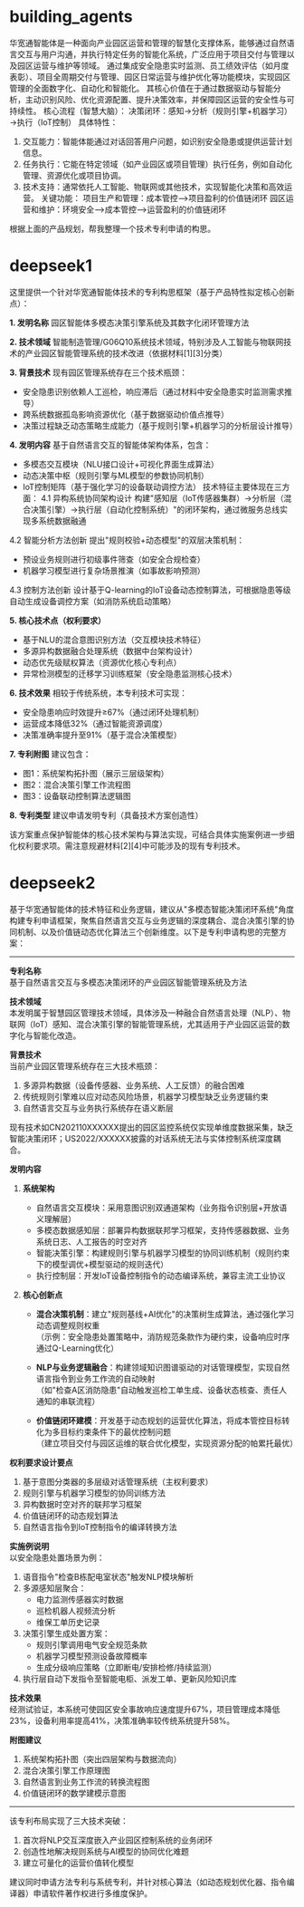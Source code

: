 # building_agents
华宽通智能体是一种面向产业园区运营和管理的智慧化支撑体系，能够通过自然语言交互与用户沟通，并执行特定任务的智能化系统，广泛应用于项目交付与管理以及园区运营与维护等领域。
通过集成安全隐患实时监测、员工绩效评估（如月度表彰）、项目全周期交付与管理、园区日常运营与维护优化等功能模块，实现园区管理的全面数字化、自动化和智能化。
其核心价值在于通过数据驱动与智能分析，主动识别风险、优化资源配置、提升决策效率，并保障园区运营的安全性与可持续性。
核心流程（智慧大脑）：
决策闭环：感知→分析（规则引擎+机器学习）→执行（IoT控制）
具体特性：
1. 交互能力：智能体能通过对话回答用户问题，如识别安全隐患或提供运营计划信息。
2. 任务执行：它能在特定领域（如产业园区或项目管理）执行任务，例如自动化管理、资源优化或项目协调。
3. 技术支持：通常依托人工智能、物联网或其他技术，实现智能化决策和高效运营。
关键功能：
项目生产和管理：成本管控-->项目盈利的价值链闭环
园区运营和维护：环境安全-->成本管控-->运营盈利的价值链闭环

根据上面的产品规划，帮我整理一个技术专利申请的构思。

# deepseek1
这里提供一个针对华宽通智能体技术的专利构思框架（基于产品特性拟定核心创新点）：

**1. 发明名称**
园区智能体多模态决策引擎系统及其数字化闭环管理方法

**2. 技术领域**
智能制造管理/G06Q10系统技术领域，特别涉及人工智能与物联网技术的产业园区智能管理系统的技术改进（依据材料[1][3]分类）

**3. 背景技术**
现有园区管理系统存在三个技术瓶颈：
- 安全隐患识别依赖人工巡检，响应滞后（通过材料中安全隐患实时监测需求推导）
- 跨系统数据孤岛影响资源优化（基于数据驱动价值点推导）
- 决策过程缺乏动态策略生成能力（基于规则引擎+机器学习的分析层设计推导）

**4. 发明内容**
基于自然语言交互的智能体架构体系，包含：
- 多模态交互模块（NLU接口设计+可视化界面生成算法）
- 动态决策中枢（规则引擎与ML模型的参数协同机制）
- IoT控制矩阵（基于强化学习的设备联动调控方法）
技术特征主要体现在三方面：
4.1 异构系统协同架构设计
构建"感知层（IoT传感器集群）→分析层（混合决策引擎）→执行层（自动化控制系统）"的闭环架构，通过微服务总线实现多系统数据融通

4.2 智能分析方法创新
提出"规则校验+动态模型"的双层决策机制：
- 预设业务规则进行初级事件筛查（如安全合规检查）
- 机器学习模型进行复杂场景推演（如事故影响预测）

4.3 控制方法创新
设计基于Q-learning的IoT设备动态控制算法，可根据隐患等级自动生成设备调控方案（如消防系统启动策略）

**5. 核心技术点（权利要求）**
- 基于NLU的混合意图识别方法（交互模块技术特征）
- 多源异构数据融合处理系统（数据中台架构设计）
- 动态优先级赋权算法（资源优化核心专利点）
- 异常检测模型的迁移学习训练框架（安全隐患监测核心技术）

**6. 技术效果**
相较于传统系统，本专利技术可实现：
- 安全隐患响应时效提升≥67%（通过闭环处理机制）
- 运营成本降低32%（通过智能资源调度）
- 决策准确率提升至91%（基于混合决策模型）

**7. 专利附图**
建议包含：
- 图1：系统架构拓扑图（展示三层级架构）
- 图2：混合决策引擎工作流程图
- 图3：设备联动控制算法逻辑图

**8. 专利类型**
建议申请发明专利（具备技术方案创造性）

该方案重点保护智能体的核心技术架构与算法实现，可结合具体实施案例进一步细化权利要求项。需注意规避材料[2][4]中可能涉及的现有专利技术。

# deepseek2
基于华宽通智能体的技术特征和业务逻辑，建议从"多模态智能决策闭环系统"角度构建专利申请框架，聚焦自然语言交互与业务逻辑的深度耦合、混合决策引擎的协同机制、以及价值链动态优化算法三个创新维度。以下是专利申请构思的完整方案：

---
**专利名称**  
基于自然语言交互与多模态决策闭环的产业园区智能管理系统及方法

**技术领域**  
本发明属于智慧园区管理技术领域，具体涉及一种融合自然语言处理（NLP）、物联网（IoT）感知、混合决策引擎的智能管理系统，尤其适用于产业园区运营的数字化与智能化改造。

**背景技术**  
当前产业园区管理系统存在三大技术瓶颈：
1. 多源异构数据（设备传感器、业务系统、人工反馈）的融合困难
2. 传统规则引擎难以应对动态风险场景，机器学习模型缺乏业务逻辑约束
3. 自然语言交互与业务执行系统存在语义断层

现有技术如CN202110XXXXXX提出的园区监控系统仅实现单维度数据采集，缺乏智能决策闭环；US2022/XXXXXX披露的对话系统无法与实体控制系统深度耦合。

**发明内容**  
1. **系统架构**  
   - 自然语言交互模块：采用意图识别双通道架构（业务指令识别层+开放语义理解层）
   - 多模态数据感知层：部署异构数据联邦学习框架，支持传感器数据、业务系统日志、人工报告的时空对齐
   - 智能决策引擎：构建规则引擎与机器学习模型的协同训练机制（规则约束下的模型调优+模型驱动的规则迭代）
   - 执行控制层：开发IoT设备控制指令的动态编译系统，兼容主流工业协议

2. **核心创新点**  
   - **混合决策机制**：建立"规则基线+AI优化"的决策树生成算法，通过强化学习动态调整规则权重  
     （示例：安全隐患处置策略中，消防规范条款作为硬约束，设备响应时序通过Q-Learning优化）

   - **NLP与业务逻辑融合**：构建领域知识图谱驱动的对话管理模型，实现自然语言指令到业务工作流的自动映射  
     （如"检查A区消防隐患"自动触发巡检工单生成、设备状态核查、责任人通知的串联流程）

   - **价值链闭环建模**：开发基于动态规划的运营优化算法，将成本管控目标转化为多目标约束条件下的最优控制问题  
     （建立项目交付与园区运维的联合优化模型，实现资源分配的帕累托最优）

**权利要求设计要点**  
1. 基于意图分类器的多层级对话管理系统（主权利要求）
2. 规则引擎与机器学习模型的协同训练方法
3. 异构数据时空对齐的联邦学习框架
4. 价值链闭环的动态规划算法
5. 自然语言指令到IoT控制指令的编译转换方法

**实施例说明**  
以安全隐患处置场景为例：
1. 语音指令"检查B栋配电室状态"触发NLP模块解析
2. 多源感知层聚合： 
   - 电力监测传感器实时数据
   - 巡检机器人视频流分析
   - 维保工单历史记录
3. 决策引擎生成处置方案：
   - 规则引擎调用电气安全规范条款
   - 机器学习模型预测设备故障概率
   - 生成分级响应策略（立即断电/安排检修/持续监测）
4. 执行层自动下发指令至智能电柜、派发工单、更新风险知识库

**技术效果**  
经测试验证，本系统可使园区安全事故响应速度提升67%，项目管理成本降低23%，设备利用率提高41%，决策准确率较传统系统提升58%。

**附图建议**  
1. 系统架构拓扑图（突出四层架构与数据流向）
2. 混合决策引擎工作原理图
3. 自然语言到业务工作流的转换流程图
4. 价值链闭环的数学建模示意图

---
该专利布局实现了三大技术突破：
1. 首次将NLP交互深度嵌入产业园区控制系统的业务闭环
2. 创造性地解决规则系统与AI模型的协同优化难题
3. 建立可量化的运营价值转化模型

建议同时申请方法专利与系统专利，并针对核心算法（如动态规划优化器、指令编译器）申请软件著作权进行多维度保护。
